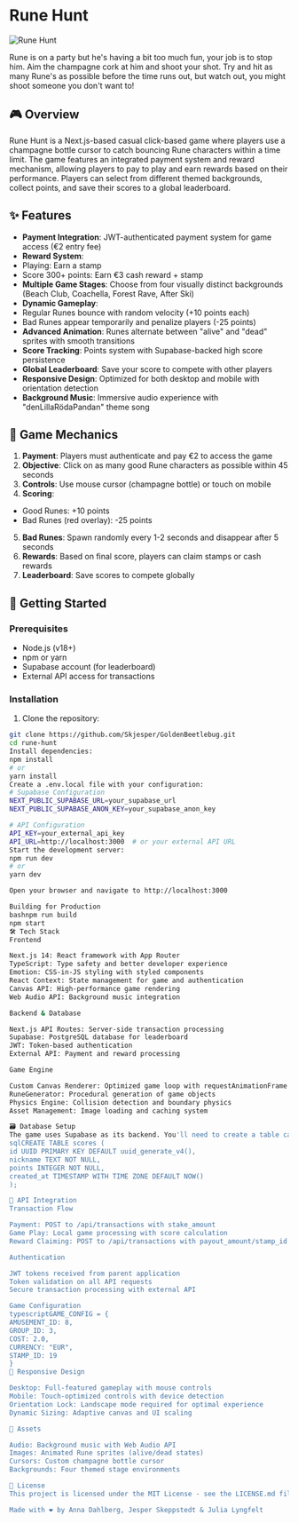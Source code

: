 # Rune Hunt

![Rune Hunt](https://media2.giphy.com/media/v1.Y2lkPTc5MGI3NjExdnJtNGxsZmF6aXVqcnV6eDgweXAxaDlzNmk2ZmM5M2plaGE4Nzd1aSZlcD12MV9pbnRlcm5hbF9naWZfYnlfaWQmY3Q9Zw/3ohs83ZGJ3hC3yc5Dq/giphy.gif)

Rune is on a party but he's having a bit too much fun, your job is to stop him. Aim the champagne cork at him and shoot your shot. Try and hit as many Rune's as possible before the time runs out, but watch out, you might shoot someone you don't want to! 

## 🎮 Overview
Rune Hunt is a Next.js-based casual click-based game where players use a champagne bottle cursor to catch bouncing Rune characters within a time limit. The game features an integrated payment system and reward mechanism, allowing players to pay to play and earn rewards based on their performance. Players can select from different themed backgrounds, collect points, and save their scores to a global leaderboard.

## ✨ Features

- **Payment Integration**: JWT-authenticated payment system for game access (€2 entry fee)
- **Reward System**: 
 - Playing: Earn a stamp
 - Score 300+ points: Earn €3 cash reward + stamp
- **Multiple Game Stages**: Choose from four visually distinct backgrounds (Beach Club, Coachella, Forest Rave, After Ski)
- **Dynamic Gameplay**: 
 - Regular Runes bounce with random velocity (+10 points each)
 - Bad Runes appear temporarily and penalize players (-25 points)
- **Advanced Animation**: Runes alternate between "alive" and "dead" sprites with smooth transitions
- **Score Tracking**: Points system with Supabase-backed high score persistence
- **Global Leaderboard**: Save your score to compete with other players
- **Responsive Design**: Optimized for both desktop and mobile with orientation detection
- **Background Music**: Immersive audio experience with "denLillaRödaPandan" theme song

## 🎯 Game Mechanics

1. **Payment**: Players must authenticate and pay €2 to access the game
2. **Objective**: Click on as many good Rune characters as possible within 45 seconds
3. **Controls**: Use mouse cursor (champagne bottle) or touch on mobile
4. **Scoring**: 
  - Good Runes: +10 points
  - Bad Runes (red overlay): -25 points
5. **Bad Runes**: Spawn randomly every 1-2 seconds and disappear after 5 seconds
6. **Rewards**: Based on final score, players can claim stamps or cash rewards
7. **Leaderboard**: Save scores to compete globally

## 🚀 Getting Started

### Prerequisites

- Node.js (v18+)
- npm or yarn
- Supabase account (for leaderboard)
- External API access for transactions

### Installation

1. Clone the repository:
  ```bash
  git clone https://github.com/Skjesper/GoldenBeetlebug.git
  cd rune-hunt
  Install dependencies:
npm install
# or
yarn install
Create a .env.local file with your configuration:
# Supabase Configuration
NEXT_PUBLIC_SUPABASE_URL=your_supabase_url
NEXT_PUBLIC_SUPABASE_ANON_KEY=your_supabase_anon_key

# API Configuration
API_KEY=your_external_api_key
API_URL=http://localhost:3000  # or your external API URL
Start the development server:
npm run dev
# or
yarn dev

Open your browser and navigate to http://localhost:3000

Building for Production
bashnpm run build
npm start
🛠️ Tech Stack
Frontend

Next.js 14: React framework with App Router
TypeScript: Type safety and better developer experience
Emotion: CSS-in-JS styling with styled components
React Context: State management for game and authentication
Canvas API: High-performance game rendering
Web Audio API: Background music integration

Backend & Database

Next.js API Routes: Server-side transaction processing
Supabase: PostgreSQL database for leaderboard
JWT: Token-based authentication
External API: Payment and reward processing

Game Engine

Custom Canvas Renderer: Optimized game loop with requestAnimationFrame
RuneGenerator: Procedural generation of game objects
Physics Engine: Collision detection and boundary physics
Asset Management: Image loading and caching system

🗃️ Database Setup
The game uses Supabase as its backend. You'll need to create a table called scores with the following structure:
sqlCREATE TABLE scores (
  id UUID PRIMARY KEY DEFAULT uuid_generate_v4(),
  nickname TEXT NOT NULL,
  points INTEGER NOT NULL,
  created_at TIMESTAMP WITH TIME ZONE DEFAULT NOW()
);

🔐 API Integration
Transaction Flow

Payment: POST to /api/transactions with stake_amount
Game Play: Local game processing with score calculation
Reward Claiming: POST to /api/transactions with payout_amount/stamp_id

Authentication

JWT tokens received from parent application
Token validation on all API requests
Secure transaction processing with external API

Game Configuration
typescriptGAME_CONFIG = {
  AMUSEMENT_ID: 8,
  GROUP_ID: 3,
  COST: 2.0, 
  CURRENCY: "EUR",
  STAMP_ID: 19
}
📱 Responsive Design

Desktop: Full-featured gameplay with mouse controls
Mobile: Touch-optimized controls with device detection
Orientation Lock: Landscape mode required for optimal experience
Dynamic Sizing: Adaptive canvas and UI scaling

🎵 Assets

Audio: Background music with Web Audio API
Images: Animated Rune sprites (alive/dead states)
Cursors: Custom champagne bottle cursor
Backgrounds: Four themed stage environments

📄 License
This project is licensed under the MIT License - see the LICENSE.md file for details.

Made with ❤️ by Anna Dahlberg, Jesper Skeppstedt & Julia Lyngfelt